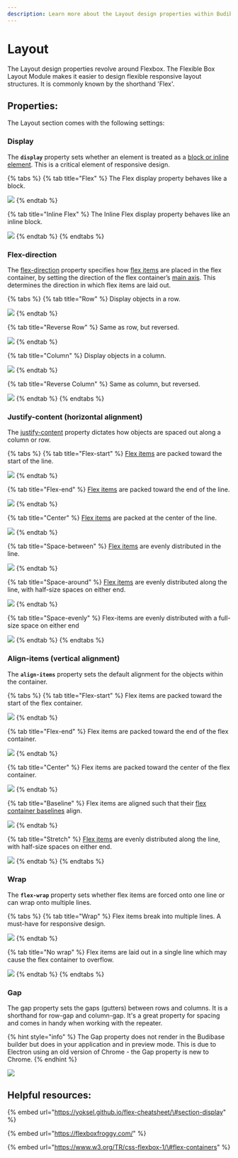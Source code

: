 ```yaml
---
description: Learn more about the Layout design properties within Budibase
---
```


# Layout

The Layout design properties revolve around Flexbox. The Flexible Box Layout Module makes it easier to design flexible responsive layout structures. It is commonly known by the shorthand 'Flex'. 

## Properties:

The Layout section comes with the following settings:

### Display

The **`display`** property sets whether an element is treated as a [block or inline element](https://developer.mozilla.org/en-US/docs/Web/CSS/CSS_Flow_Layout). This is a critical element of responsive design.

{% tabs %}
{% tab title="Flex" %}
The Flex display property behaves like a block.

![](../../.gitbook/assets/flex.png)
{% endtab %}

{% tab title="Inline Flex" %}
The Inline Flex display property behaves like an inline block.

![](../../.gitbook/assets/inline-flex%20%281%29.png)
{% endtab %}
{% endtabs %}

### 

### Flex-direction

The [flex-direction](https://yoksel.github.io/flex-cheatsheet/#section-flex-direction) property specifies how [flex items](https://www.w3.org/TR/css-flexbox-1/#flex-item) are placed in the flex container, by setting the direction of the flex container’s [main axis](https://www.w3.org/TR/css-flexbox-1/#main-axis). This determines the direction in which flex items are laid out.

{% tabs %}
{% tab title="Row" %}
Display objects in a row. 

![](../../.gitbook/assets/row.png)
{% endtab %}

{% tab title="Reverse Row" %}
Same as row, but reversed.

![](../../.gitbook/assets/reverse-row.png)
{% endtab %}

{% tab title="Column" %}
Display objects in a column. 

![](../../.gitbook/assets/column.png)
{% endtab %}

{% tab title="Reverse Column" %}
Same as column, but reversed.

![](../../.gitbook/assets/reverse-column.png)
{% endtab %}
{% endtabs %}



### Justify-content \(horizontal alignment\)

The [justify-content](https://yoksel.github.io/flex-cheatsheet/#section-justify-content) property dictates how objects are spaced out along a column or row. 

{% tabs %}
{% tab title="Flex-start" %}
[Flex items](https://www.w3.org/TR/css-flexbox-1/#flex-item) are packed toward the start of the line. 

![](../../.gitbook/assets/flex-start.png)
{% endtab %}

{% tab title="Flex-end" %}
[Flex items](https://www.w3.org/TR/css-flexbox-1/#flex-item) are packed toward the end of the line.

![](../../.gitbook/assets/flex-end.png)
{% endtab %}

{% tab title="Center" %}
[Flex items](https://www.w3.org/TR/css-flexbox-1/#flex-item) are packed at the center of the line.

![](../../.gitbook/assets/center.png)
{% endtab %}

{% tab title="Space-between" %}
[Flex items](https://www.w3.org/TR/css-flexbox-1/#flex-item) are evenly distributed in the line.

![](../../.gitbook/assets/space-between.png)
{% endtab %}

{% tab title="Space-around" %}
[Flex items](https://www.w3.org/TR/css-flexbox-1/#flex-item) are evenly distributed along the line, with half-size spaces on either end.

![](../../.gitbook/assets/space-around.png)
{% endtab %}

{% tab title="Space-evenly" %}
Flex-items are evenly distributed with a full-size space on either end

![](../../.gitbook/assets/space-evenly.png)
{% endtab %}
{% endtabs %}



### Align-items \(vertical alignment\)

The **`align-items`** property sets the default alignment for the objects within the container.

{% tabs %}
{% tab title="Flex-start" %}
Flex items are packed toward the start of the flex container.

![](../../.gitbook/assets/align-start.png)
{% endtab %}

{% tab title="Flex-end" %}
Flex items are packed toward the end of the flex container.

![](../../.gitbook/assets/align-end.png)
{% endtab %}

{% tab title="Center" %}
Flex items are packed toward the center of the flex container.

![](../../.gitbook/assets/align-center.png)
{% endtab %}

{% tab title="Baseline" %}
Flex items are aligned such that their [flex container baselines](https://drafts.csswg.org/css-flexbox-1/#flex-baselines) align.

![](../../.gitbook/assets/align-baseline.png)
{% endtab %}

{% tab title="Stretch" %}
[Flex items](https://www.w3.org/TR/css-flexbox-1/#flex-item) are evenly distributed along the line, with half-size spaces on either end.

![](../../.gitbook/assets/align-stretch.png)
{% endtab %}
{% endtabs %}



### Wrap

The **`flex-wrap`** property sets whether flex items are forced onto one line or can wrap onto multiple lines.

{% tabs %}
{% tab title="Wrap" %}
Flex items break into multiple lines. A must-have for responsive design. 

![](../../.gitbook/assets/wrap.png)
{% endtab %}

{% tab title="No wrap" %}
Flex items are laid out in a single line which may cause the flex container to overflow.

![](../../.gitbook/assets/no-wrap.png)
{% endtab %}
{% endtabs %}

### Gap

The gap property sets the gaps \(gutters\) between rows and columns. It is a shorthand for row-gap and column-gap. It's a great property for spacing and comes in handy when working with the repeater.

{% hint style="info" %}
The Gap property does not render in the Budibase builder but does in your application and in preview mode. This is due to Electron using an old version of Chrome -  the Gap property is new to Chrome. 
{% endhint %}

![](../../.gitbook/assets/gap.png)

## Helpful resources:

{% embed url="https://yoksel.github.io/flex-cheatsheet/\#section-display" %}

{% embed url="https://flexboxfroggy.com/" %}

{% embed url="https://www.w3.org/TR/css-flexbox-1/\#flex-containers" %}





